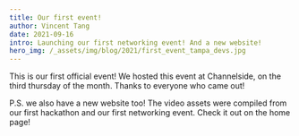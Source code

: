 ```yaml
---
title: Our first event!
author: Vincent Tang
date: 2021-09-16
intro: Launching our first networking event! And a new website!
hero_img: /_assets/img/blog/2021/first_event_tampa_devs.jpg
---
```


This is our first official event! We hosted this event at Channelside, on the third thursday of the month. Thanks to everyone who came out!

P.S. we also have a new website too! The video assets were compiled from our first hackathon and our first networking event. Check it out on the home page!

